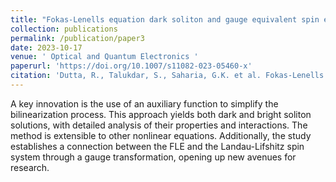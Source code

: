 ```yaml
---
title: "Fokas-Lenells equation dark soliton and gauge equivalent spin equation"
collection: publications
permalink: /publication/paper3
date: 2023-10-17
venue: ' Optical and Quantum Electronics '
paperurl: 'https://doi.org/10.1007/s11082-023-05460-x'
citation: 'Dutta, R., Talukdar, S., Saharia, G.K. et al. Fokas-Lenells equation dark soliton and gauge equivalent spin equation. Opt Quant Electron 55, 1183 (2023)'
---
```


A key innovation is the use of an auxiliary function to simplify the bilinearization process. This approach yields both dark and bright soliton solutions, with detailed analysis of their properties and interactions. The method is extensible to other nonlinear equations.
Additionally, the study establishes a connection between the FLE and the Landau-Lifshitz spin system through a gauge transformation, opening up new avenues for research.

